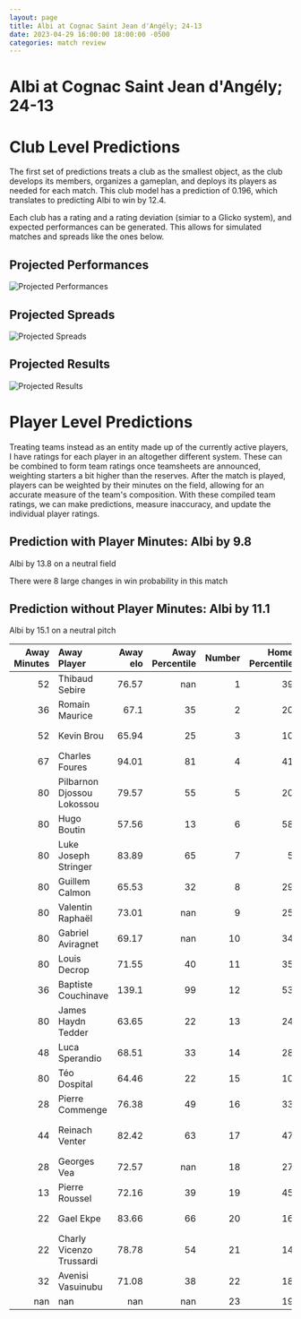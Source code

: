 ```yaml
---  
layout: page  
title: Albi at Cognac Saint Jean d'Angély; 24-13  
date: 2023-04-29 16:00:00 18:00:00 -0500  
categories: match review  
---
```

# Albi at Cognac Saint Jean d'Angély; 24-13

# Club Level Predictions


The first set of predictions treats a club as the smallest object, as the club develops its members, organizes a gameplan, and deploys its players as needed for each match. This club model has a prediction of 0.196, which translates to predicting Albi to win by 12.4.

Each club has a rating and a rating deviation (simiar to a Glicko system), and expected performances can be generated. This allows for simulated matches and spreads like the ones below.
## Projected Performances


![Projected Performances](plots/performances_2023-04-29-CognacSaintJeand'Angély-Albi.png)
## Projected Spreads


![Projected Spreads](plots/spreads_2023-04-29-CognacSaintJeand'Angély-Albi.png)
## Projected Results


![Projected Results](plots/resultbar_2023-04-29-CognacSaintJeand'Angély-Albi.png)
# Player Level Predictions


Treating teams instead as an entity made up of the currently active players, I have ratings for each player in an altogether different system. These can be combined to form team ratings once teamsheets are announced, weighting starters a bit higher than the reserves. After the match is played, players can be weighted by their minutes on the field, allowing for an accurate measure of the team's composition. With these compiled team ratings, we can make predictions, measure inaccuracy, and update the individual player ratings.
## Prediction with Player Minutes: Albi by 9.8


Albi by 13.8 on a neutral field

There were 8 large changes in win probability in this match
## Prediction without Player Minutes: Albi by 11.1


Albi by 15.1 on a neutral pitch



|   Away Minutes | Away Player                |   Away elo |   Away Percentile |   Number |   Home Percentile |   Home elo | Home Player         |   Home Minutes |
|---------------:|:---------------------------|-----------:|------------------:|---------:|------------------:|-----------:|:--------------------|---------------:|
|             52 | Thibaud Sebire             |      76.57 |               nan |        1 |                39 |      72.51 | Kevin Tougne        |             80 |
|             36 | Romain Maurice             |      67.1  |                35 |        2 |                20 |      60.77 | Maxime Gau          |             65 |
|             52 | Kevin Brou                 |      65.94 |                25 |        3 |                10 |      50.82 | Giorgi Sharashidze  |              8 |
|             67 | Charles Foures             |      94.01 |                81 |        4 |                41 |      72.84 | Utu Maninoa         |             48 |
|             80 | Pilbarnon Djossou Lokossou |      79.57 |                55 |        5 |                20 |      59.44 | Clément Praud       |             80 |
|             80 | Hugo Boutin                |      57.56 |                13 |        6 |                58 |      80.84 | Damien Bonnet       |             80 |
|             80 | Luke Joseph Stringer       |      83.89 |                65 |        7 |                 5 |      46.21 | Lucas Gulizzi       |             80 |
|             80 | Guillem Calmon             |      65.53 |                32 |        8 |                29 |      68.49 | Filipe Manu         |             40 |
|             80 | Valentin Raphaël           |      73.01 |               nan |        9 |                25 |      63.7  | William Beaudon     |             54 |
|             80 | Gabriel Aviragnet          |      69.17 |               nan |       10 |                34 |      69.91 | Serafin Bordoli     |             49 |
|             80 | Louis Decrop               |      71.55 |                40 |       11 |                35 |      69.41 | Vincent Pageneau    |             40 |
|             36 | Baptiste Couchinave        |     139.1  |                99 |       12 |                53 |      78.81 | Henry Tuilagi       |             80 |
|             80 | James Haydn Tedder         |      63.65 |                22 |       13 |                24 |      64.58 | Isimeli Kuruibua    |             80 |
|             48 | Luca Sperandio             |      68.51 |                33 |       14 |                28 |      65.24 | Eneri Lotawa        |             80 |
|             80 | Téo Dospital               |      64.46 |                22 |       15 |                10 |      48.12 | Dany Antunes        |             80 |
|             28 | Pierre Commenge            |      76.38 |                49 |       16 |                33 |      67.33 | Bryan Bruno         |             15 |
|             44 | Reinach Venter             |      82.42 |                63 |       17 |                47 |      75.51 | Manasa Saulo Romumu |             50 |
|             28 | Georges Vea                |      72.57 |               nan |       18 |                27 |      66.44 | Martin Augeix       |             22 |
|             13 | Pierre Roussel             |      72.16 |                39 |       19 |                45 |      75.15 | Thomas Toevalu      |             32 |
|             22 | Gael Ekpe                  |      83.66 |                66 |       20 |                16 |      58.27 | Matthieu Thomas     |             40 |
|             22 | Charly Vicenzo Trussardi   |      78.78 |                54 |       21 |                14 |      56.77 | Mathieu Billou      |             26 |
|             32 | Avenisi Vasuinubu          |      71.08 |                38 |       22 |                18 |      60.66 | Mathis Garnier      |             31 |
|            nan | nan                        |     nan    |               nan |       23 |                19 |      59.88 | Nils Guyon          |             40 |


